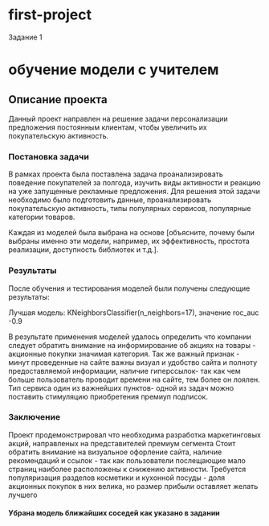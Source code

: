 # first-project
Задание 1
# обучение модели с учителем

## Описание проекта

Данный проект направлен на решение задачи персонализации предложения постоянным клиентам, чтобы увеличить их покупательскую активность.

### Постановка задачи

В рамках проекта была поставлена задача проанализировать поведение покупателей за полгода, изучить виды активности и реакцию на уже запущенные рекламные предложения. Для решения этой задачи необходимо было подготовить данные, проанализировать покупательскую активность, типы популярных сервисов, популярные категории товаров.



Каждая из моделей была выбрана на основе [объясните, почему были выбраны именно эти модели, например, их эффективность, простота реализации, доступность библиотек и т.д.].

### Результаты

После обучения и тестирования моделей были получены следующие результаты:

Лучшая модель: KNeighborsClassifier(n_neighbors=17), значение roc_auc -0.9

В результате применения моделей удалось определить что компании следует обратить внимание на информирование об акциях на товары - акционные покупки значимая категория. Так же важный признак - минут проведенные на сайте важны визуал и удобство сайта и полноту предоставляемой информации, наличие гиперссылок- так как чем больше пользователь проводит времени на сайте, тем более он лоялен. Тип сервиса один из важнейших пунктов- одной из задач можно поставить стимуляцию приобретения премиуп подписок. 

### Заключение

Проект продемонстрировал что необходима разработка маркетинговых акций, направленых на представителей премиум сегмента Стоит обратить внимание на визуальное офорление сайта, наличие рекомендаций и ссылок - так как пользователи послещающие мало страниц наиболее расположены к снижению активности. Требуется популяризация разделов косметики и кухонной посуды - доля акционных покупок в них велика, но размер прибыли оставляет желать лучшего

#### Убрана модель ближайших соседей как указано в задании
